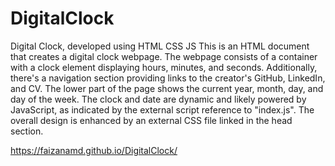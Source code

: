 # DigitalClock
Digital Clock, developed using HTML CSS JS
This is an HTML document that creates a digital clock webpage. The webpage consists of a container with a clock element displaying hours, minutes, and seconds. Additionally, there's a navigation section providing links to the creator's GitHub, LinkedIn, and CV. The lower part of the page shows the current year, month, day, and day of the week. The clock and date are dynamic and likely powered by JavaScript, as indicated by the external script reference to "index.js". The overall design is enhanced by an external CSS file linked in the head section.

https://faizanamd.github.io/DigitalClock/
